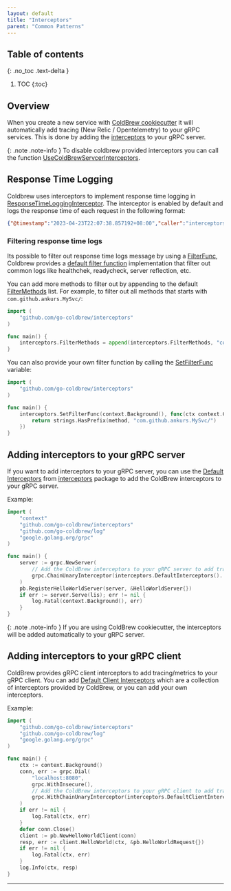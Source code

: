```yaml
---
layout: default
title: "Interceptors"
parent: "Common Patterns"
---
```

## Table of contents
{: .no_toc .text-delta }

1. TOC
{:toc}

## Overview
When you create a new service with [ColdBrew cookiecutter] it will automatically add tracing (New Relic / Opentelemetry) to your gRPC services. This is done by adding the [interceptors] to your gRPC server.

{: .note .note-info }
To disable coldbrew provided interceptors you can call the function [UseColdBrewServcerInterceptors].

## Response Time Logging

Coldbrew uses interceptors to implement response time logging in [ResponseTimeLoggingInterceptor]. The interceptor is enabled by default and logs the response time of each request in the following format:

```json
{"@timestamp":"2023-04-23T22:07:38.857192+08:00","caller":"interceptors@v0.1.7/interceptors.go:248","error":null,"grpcMethod":"/com.github.ankurs.MySvc/Echo","level":"info","took":"49.542µs","trace":"50337410-4bcd-48ce-b8d4-6b42f2ac5503"}
```

### Filtering response time logs

Its possible to filter out response time logs message by using a [FilterFunc], Coldbrew provides a [default filter function] implementation that filter out common logs like healthchek, readycheck, server reflection, etc.

You can add more methods to filter out by appending to the default [FilterMethods] list. For example, to filter out all methods that starts with `com.github.ankurs.MySvc/`:

```go
import (
    "github.com/go-coldbrew/interceptors"
)

func main() {
    interceptors.FilterMethods = append(interceptors.FilterMethods, "com.github.ankurs.MySvc/")
}
```

You can also provide your own filter function by calling the [SetFilterFunc] variable:

```go
import (
    "github.com/go-coldbrew/interceptors"
)

func main() {
    interceptors.SetFilterFunc(context.Background(), func(ctx context.Context, method string) bool {
        return strings.HasPrefix(method, "com.github.ankurs.MySvc/")
    })
}
```

## Adding interceptors to your gRPC server

If you want to add interceptors to your gRPC server, you can use the [Default Interceptors] from [interceptors] package to add the ColdBrew interceptors to your gRPC server.

Example:

```go
import (
    "context"
    "github.com/go-coldbrew/interceptors"
    "github.com/go-coldbrew/log"
    "google.golang.org/grpc"
)

func main() {
    server := grpc.NewServer(
        // Add the ColdBrew interceptors to your gRPC server to add tracing/metrics to your gRPC server calls
        grpc.ChainUnaryInterceptor(interceptors.DefaultInterceptors()...),
    )
    pb.RegisterHelloWorldServer(server, &HelloWorldServer{})
    if err := server.Serve(lis); err != nil {
        log.Fatal(context.Background(), err)
    }
}
```

{: .note .note-info }
If you are using ColdBrew cookiecutter, the interceptors will be added automatically to your gRPC server.

## Adding interceptors to your gRPC client

ColdBrew provides gRPC client interceptors to add tracing/metrics to your gRPC client. You can add [Default Client Interceptors] which are a collection of interceptors provided by ColdBrew, or you can add your own interceptors.

Example:

```go
import (
    "github.com/go-coldbrew/interceptors"
    "github.com/go-coldbrew/log"
    "google.golang.org/grpc"
)

func main() {
    ctx := context.Background()
    conn, err := grpc.Dial(
        "localhost:8080",
        grpc.WithInsecure(),
        // Add the ColdBrew interceptors to your gRPC client to add tracing/metrics to your gRPC client calls
        grpc.WithChainUnaryInterceptor(interceptors.DefaultClientInterceptors()...),
    )
    if err != nil {
        log.Fatal(ctx, err)
    }
    defer conn.Close()
    client := pb.NewHelloWorldClient(conn)
    resp, err := client.HelloWorld(ctx, &pb.HelloWorldRequest{})
    if err != nil {
        log.Fatal(ctx, err)
    }
    log.Info(ctx, resp)
}
```

---

[TraceId interceptor]: https://pkg.go.dev/github.com/go-coldbrew/interceptors#TraceIdInterceptor
[go-coldbrew/tracing]: https://pkg.go.dev/github.com/go-coldbrew/tracing
[ColdBrew cookiecutter]: /getting-started
[interceptors]: https://pkg.go.dev/github.com/go-coldbrew/interceptors
[UseColdBrewServcerInterceptors]: https://pkg.go.dev/github.com/go-coldbrew/interceptors#UseColdBrewServerInterceptors
[Default Client Interceptors]: https://pkg.go.dev/github.com/go-coldbrew/interceptors#DefaultClientInterceptors
[Default Interceptors]: https://pkg.go.dev/github.com/go-coldbrew/interceptors#DefaultInterceptors
[ResponseTimeLoggingInterceptor]: https://pkg.go.dev/github.com/go-coldbrew/interceptors#ResponseTimeLoggingInterceptor
[FilterFunc]: https://pkg.go.dev/github.com/go-coldbrew/interceptors#FilterFunc
[default filter function]: https://pkg.go.dev/github.com/go-coldbrew/interceptors#FilterMethodsFunc
[FilterMethods]: https://pkg.go.dev/github.com/go-coldbrew/interceptors#FilterMethods
[SetFilterFunc]: https://pkg.go.dev/github.com/go-coldbrew/interceptors#SetFilterFunc
